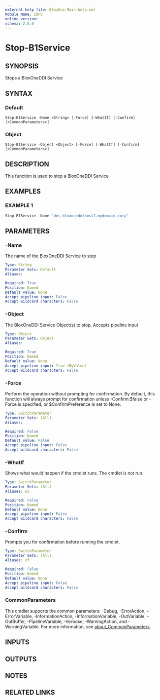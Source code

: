 ```yaml
---
external help file: BloxOne-Main-help.xml
Module Name: ibPS
online version:
schema: 2.0.0
---
```


# Stop-B1Service

## SYNOPSIS
Stops a BloxOneDDI Service

## SYNTAX

### Default
```
Stop-B1Service -Name <String> [-Force] [-WhatIf] [-Confirm] [<CommonParameters>]
```

### Object
```
Stop-B1Service -Object <Object> [-Force] [-WhatIf] [-Confirm] [<CommonParameters>]
```

## DESCRIPTION
This function is used to stop a BloxOneDDI Service

## EXAMPLES

### EXAMPLE 1
```powershell
Stop-B1Service -Name "dns_bloxoneddihost1.mydomain.corp"
```

## PARAMETERS

### -Name
The name of the BloxOneDDI Service to stop

```yaml
Type: String
Parameter Sets: Default
Aliases:

Required: True
Position: Named
Default value: None
Accept pipeline input: False
Accept wildcard characters: False
```

### -Object
The BloxOneDDI Service Object(s) to stop.
Accepts pipeline input

```yaml
Type: Object
Parameter Sets: Object
Aliases:

Required: True
Position: Named
Default value: None
Accept pipeline input: True (ByValue)
Accept wildcard characters: False
```

### -Force
Perform the operation without prompting for confirmation.
By default, this function will always prompt for confirmation unless -Confirm:$false or -Force is specified, or $ConfirmPreference is set to None.

```yaml
Type: SwitchParameter
Parameter Sets: (All)
Aliases:

Required: False
Position: Named
Default value: False
Accept pipeline input: False
Accept wildcard characters: False
```

### -WhatIf
Shows what would happen if the cmdlet runs.
The cmdlet is not run.

```yaml
Type: SwitchParameter
Parameter Sets: (All)
Aliases: wi

Required: False
Position: Named
Default value: None
Accept pipeline input: False
Accept wildcard characters: False
```

### -Confirm
Prompts you for confirmation before running the cmdlet.

```yaml
Type: SwitchParameter
Parameter Sets: (All)
Aliases: cf

Required: False
Position: Named
Default value: None
Accept pipeline input: False
Accept wildcard characters: False
```

### CommonParameters
This cmdlet supports the common parameters: -Debug, -ErrorAction, -ErrorVariable, -InformationAction, -InformationVariable, -OutVariable, -OutBuffer, -PipelineVariable, -Verbose, -WarningAction, and -WarningVariable. For more information, see [about_CommonParameters](http://go.microsoft.com/fwlink/?LinkID=113216).

## INPUTS

## OUTPUTS

## NOTES

## RELATED LINKS
